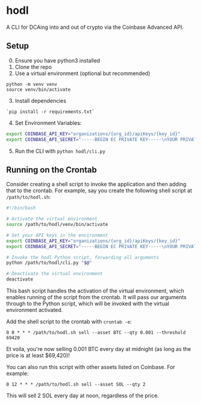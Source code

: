 # hodl
A CLI for DCAing into and out of crypto via the Coinbase Advanced API.

## Setup
0. Ensure you have python3 installed
1. Clone the repo
2. Use a virtual environment (optional but recommended)
```
python -m venv venv
source venv/bin/activate
```

3. Install dependencies
```
`pip install -r requirements.txt`
```

4. Set Environment Variables:
```bash
export COINBASE_API_KEY="organizations/{org_id}/apiKeys/{key_id}"
export COINBASE_API_SECRET="-----BEGIN EC PRIVATE KEY-----\nYOUR PRIVATE KEY\n-----END EC PRIVATE KEY-----\n"
```

5. Run the CLI with `python hodl/cli.py`

## Running on the Crontab
Consider creating a shell script to invoke the application and then adding that to the crontab.
For example, say you create the following shell script at `/path/to/hodl.sh`:

```bash
#!/bin/bash

# Activate the virtual environment
source /path/to/hodl/venv/bin/activate

# Set your API keys in the environment
export COINBASE_API_KEY="organizations/{org_id}/apiKeys/{key_id}"
export COINBASE_API_SECRET="-----BEGIN EC PRIVATE KEY-----\nYOUR PRIVATE KEY\n-----END EC PRIVATE KEY-----\n"

# Invoke the hodl Python script, forwarding all arguments
python /path/to/hodl/cli.py "$@"

# Deactivate the virtual environment
deactivate
```

This bash script handles the activation of the virtual environment, which enables running of the script from the crontab.
It will pass our arguments through to the Python script, which will be invoked with the virtual environment activated.

Add the shell script to the crontab with `crontab -e`:

```cron
0 0 * * * /path/to/hodl.sh sell --asset BTC --qty 0.001 --threshold 69420
```

Et voila, you're now selling 0.001 BTC every day at midnight (as long as the price is at least $69,420)!

You can also run this script with other assets listed on Coinbase. For example:

```cron
0 12 * * * /path/to/hodl.sh sell --asset SOL --qty 2
```

This will sell 2 SOL every day at noon, regardless of the price.
